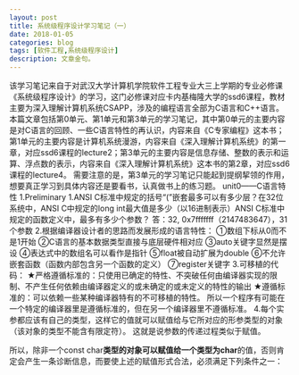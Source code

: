 ```yaml
---
layout: post
title: 系统级程序设计学习笔记（一）
date: 2018-01-05
categories: blog
tags: [软件工程,系统级程序设计]
description: 文章金句。
---
```


该学习笔记来自于对武汉大学计算机学院软件工程专业大三上学期的专业必修课《系统级程序设计》的学习，这门必修课对应卡内基梅隆大学的ssd6课程，教材主要为深入理解计算机系统CSAPP，涉及的编程语言全部为C语言和C++语言。
本篇文章包括第0单元、第1单元和第3单元的学习笔记，其中第0单元的主要内容是对C语言的回顾、一些C语言特性的再认识，内容来自《C专家编程》这本书；第1单元的主要内容是计算机系统漫游，内容来自《深入理解计算机系统》的第一章，对应ssd6课程的lecture2；第3单元的主要内容是信息存储、整数的表示和运算、浮点数的表示，内容来自《深入理解计算机系统》这本书的第2章，对应ssd6课程的lecture4。
需要注意的是，第3单元的学习笔记只能起到提纲挈领的作用，想要真正学习到具体内容还是要看书，认真做书上的练习题。
unit0——C语言特性
1.Preliminary
1.ANSI C标准中规定的括号“(”嵌套最多可以有多少层？在32位系统中，ANSI C中规定的long int最大值是多少（以16进制表示）ANSI C标准中规定的函数定义中，最多有多少个参数？ 
答：32,  0x7fffffff（2147483647），31个参数
2.根据编译器设计者的思路而发展形成的语言特性： 
①数组下标从0而不是1开始 
②C语言的基本数据类型直接与底层硬件相对应 
③auto关键字显然是摆设 
④表达式中的数组名可以看作是指针 
⑤float被自动扩展为double 
⑥不允许嵌套函数（函数内部包含另一个函数的定义） 
⑦register关键字
3.可移植的代码： 
★严格遵循标准的：只使用已确定的特性、不突破任何由编译器实现的限制、不产生任何依赖由编译器定义的或未确定的或未定义的特性的输出 
★遵循标准的：可以依赖一些某种编译器特有的不可移植的特性。 
所以一个程序有可能在一个特定的编译器里是遵循标准的，但在另一个编译器里不遵循标准。
4.每个实参都应该有自己的类型，这样它的值就可以赋值给与它所对应的形参类型的对象（该对象的类型不能含有限定符）。 
这就是说参数的传递过程类似于赋值。 

所以，除非一个const char**类型的对象可以赋值给一个类型为char**的值，否则肯定会产生一条诊断信息，而要使上述的赋值形式合法，必须满足下列条件之一：













